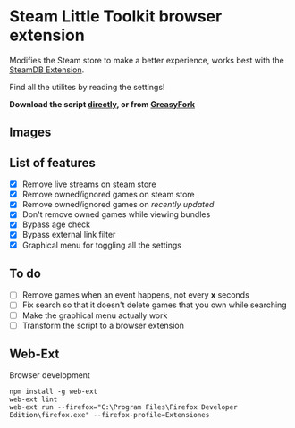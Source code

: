 # Steam Little Toolkit browser extension
Modifies the Steam store to make a better experience, works best with the [SteamDB Extension](https://steamdb.info/extension/).

Find all the utilites by reading the settings!

**Download the script [directly](https://github.com/VoidlessSeven7/steam-little-toolkit/raw/master/steam-little-toolkit.user.js), or from [GreasyFork](https://greasyfork.org/en/scripts/386196-steam-little-toolkit)**


## Images

## List of features
- [x] Remove live streams on steam store
- [x] Remove owned/ignored games on steam store
- [x] Remove owned/ignored games on *recently updated*
- [x] Don't remove owned games while viewing bundles
- [x] Bypass age check
- [x] Bypass external link filter
- [x] Graphical menu for toggling all the settings

## To do
- [ ] Remove games when an event happens, not every **x** seconds
- [ ] Fix search so that it doesn't delete games that you own while searching
- [ ] Make the graphical menu actually work
- [ ] Transform the script to a browser extension

## Web-Ext
Browser development
```
npm install -g web-ext
web-ext lint
web-ext run --firefox="C:\Program Files\Firefox Developer Edition\firefox.exe" --firefox-profile=Extensiones
```
